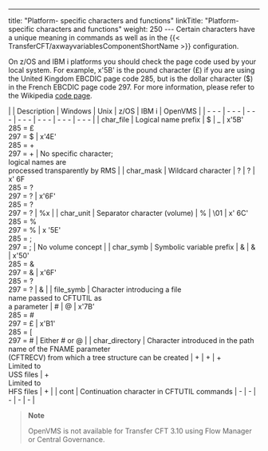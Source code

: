 ---
title: "Platform- specific characters and functions"
linkTitle: "Platform- specific characters and functions"
weight: 250
--- Certain characters have a unique meaning in commands as well as in the {{< TransferCFT/axwayvariablesComponentShortName  >}} configuration.

On z/OS and IBM i platforms you should check the page code used by your local system. For example, x'5B' is the pound character (£) if you are using the United Kingdom EBCDIC page code 285, but is the dollar character ($) in the French EBCDIC page code 297. For more information, please refer to the Wikipedia [code page](https://en.wikipedia.org/wiki/Code_page).

|   | Description  | Windows  | Unix | z/OS  | IBM i  | OpenVMS  |
| - - - | - - - | - - - | - - - | - - - | - - - | - - - |
| char_file  | Logical name prefix | $  | _  | x'5B'<br/> 285 = £<br/> 297 = $ | x'4E'<br/> 285 = +<br/> 297 = + | No specific character;<br/> logical names are<br/> processed transparently by RMS |
| char_mask  | Wildcard character  | ?  | ?  | x' 6F<br/> 285 = ?<br/> 297 = ? | x'6F'<br/> 285 = ?<br/> 297 = ? | %x  |
| char_unit  | Separator character (volume)  | %  | \01  | x' 6C'<br/> 285 = %<br/> 297 = % | x '5E'<br/> 285 = ;<br/> 297 = ; | No volume concept |
| char_symb  | Symbolic variable prefix  | &amp;  | &amp;  | x'50'<br/> 285 = &amp;<br/> 297 = &amp; | x'6F'<br/> 285 = ?<br/> 297 = ? | &amp;  |
| file_symb  | Character introducing a file<br/> name passed to CFTUTIL as<br/> a parameter | #  | @  | x'7B’<br/> 285 = #<br/> 297 = £ | x'B1'<br/> 285 = [<br/> 297 = # | Either # or @  |
| char_directory  | Character introduced in the path<br/> name of the FNAME parameter<br/> (CFTRECV) from which a tree structure can be created | +  | +  | +<br/> Limited to<br/> USS files | +<br/> Limited to<br/> HFS files | +  |
| cont  | Continuation character in CFTUTIL commands  | - | - | - | - | - |

> **Note**
>
> OpenVMS is not available for Transfer CFT 3.10 using Flow Manager or Central Governance.
